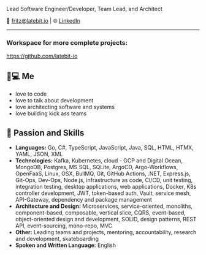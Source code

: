 Lead Software Engineer/Developer, Team Lead, and Architect

📧 fritz@latebit.io | 🌐 [LinkedIn](http://www.linkedin.com/in/fritz-fredrick-seitz-8a15194)

---
### Workspace for more complete projects: 
https://github.com/latebit-io

## 🧑💻 Me
- love to code
- love to talk about development
- love architecting software and systems
- love building kick ass teams 

## 💪 Passion and Skills
- **Languages:** Go, C#, TypeScript, JavaScript, Java, SQL, HTML, HTMX, YAML, JSON, XML
- **Technologies:** Kafka, Kubernetes, cloud - GCP and Digital Ocean, MongoDB, Postgres, MS SQL, SQLite, ArgoCD, Argo-Workflows, OpenFaaS, Linux, OSX, BullMQ, Git, GitHub Actions, .NET, Express.js, Git-Ops, Dev-Ops, Node.js, infrastructure as code, CI/CD, unit testing, integration testing, desktop applications, web applications, Docker, K8s controller development, JWT, token-based auth, Vault, service mesh, API-Gateway, dependency and package management
- **Architecture and Design:** Microservices, service-oriented, monoliths, component-based, composable, vertical slice, CQRS, event-based, object-oriented design and development, SOLID, design patterns, REST API, event-sourcing, mono-repo, MVC
- **Other:** Leading teams and projects, mentoring, accountability, research and development, skateboarding
- **Spoken and Written Language:** English
